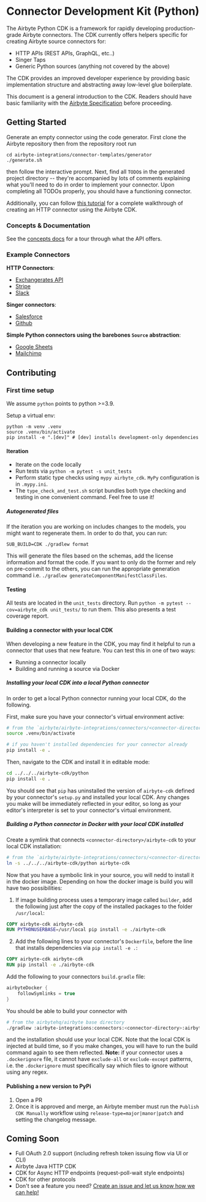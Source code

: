 # Connector Development Kit \(Python\)

The Airbyte Python CDK is a framework for rapidly developing production-grade Airbyte connectors. The CDK currently offers helpers specific for creating Airbyte source connectors for:

* HTTP APIs \(REST APIs, GraphQL, etc..\)
* Singer Taps
* Generic Python sources \(anything not covered by the above\)

The CDK provides an improved developer experience by providing basic implementation structure and abstracting away low-level glue boilerplate.

This document is a general introduction to the CDK. Readers should have basic familiarity with the [Airbyte Specification](https://docs.airbyte.com/understanding-airbyte/airbyte-protocol/) before proceeding.

## Getting Started

Generate an empty connector using the code generator. First clone the Airbyte repository then from the repository root run

```text
cd airbyte-integrations/connector-templates/generator
./generate.sh
```

then follow the interactive prompt. Next, find all `TODO`s in the generated project directory -- they're accompanied by lots of comments explaining what you'll need to do in order to implement your connector. Upon completing all TODOs properly, you should have a functioning connector.

Additionally, you can follow [this tutorial](https://docs.airbyte.io/connector-development/tutorials/cdk-tutorial-python-http) for a complete walkthrough of creating an HTTP connector using the Airbyte CDK.

### Concepts & Documentation

See the [concepts docs](docs/concepts/) for a tour through what the API offers.

### Example Connectors

**HTTP Connectors**:

* [Exchangerates API](https://github.com/airbytehq/airbyte/blob/master/airbyte-integrations/connectors/source-exchange-rates/source_exchange_rates/source.py)
* [Stripe](https://github.com/airbytehq/airbyte/blob/master/airbyte-integrations/connectors/source-stripe/source_stripe/source.py)
* [Slack](https://github.com/airbytehq/airbyte/blob/master/airbyte-integrations/connectors/source-slack/source_slack/source.py)

**Singer connectors**:

* [Salesforce](https://github.com/airbytehq/airbyte/blob/master/airbyte-integrations/connectors/source-salesforce-singer/source_salesforce_singer/source.py)
* [Github](https://github.com/airbytehq/airbyte/blob/master/airbyte-integrations/connectors/source-github-singer/source_github_singer/source.py)

**Simple Python connectors using the barebones `Source` abstraction**:

* [Google Sheets](https://github.com/airbytehq/airbyte/blob/master/airbyte-integrations/connectors/source-google-sheets/google_sheets_source/google_sheets_source.py)
* [Mailchimp](https://github.com/airbytehq/airbyte/blob/master/airbyte-integrations/connectors/source-mailchimp/source_mailchimp/source.py)

## Contributing

### First time setup

We assume `python` points to python &gt;=3.9.

Setup a virtual env:

```text
python -m venv .venv
source .venv/bin/activate
pip install -e ".[dev]" # [dev] installs development-only dependencies
```

#### Iteration

* Iterate on the code locally
* Run tests via `python -m pytest -s unit_tests`
* Perform static type checks using `mypy airbyte_cdk`. `MyPy` configuration is in `.mypy.ini`.
* The `type_check_and_test.sh` script bundles both type checking and testing in one convenient command. Feel free to use it!

##### Autogenerated files
If the iteration you are working on includes changes to the models, you might want to regenerate them. In order to do that, you can run:
```commandline
SUB_BUILD=CDK ./gradlew format
```
This will generate the files based on the schemas, add the license information and format the code. If you want to only do the former and rely on
pre-commit to the others, you can run the appropriate generation command i.e. `./gradlew generateComponentManifestClassFiles`.

#### Testing

All tests are located in the `unit_tests` directory. Run `python -m pytest --cov=airbyte_cdk unit_tests/` to run them. This also presents a test coverage report.

#### Building a connector with your local CDK

When developing a new feature in the CDK, you may find it helpful to run a connector that uses that new feature. You can test this in one of two ways:
* Running a connector locally
* Building and running a source via Docker

##### Installing your local CDK into a local Python connector

In order to get a local Python connector running your local CDK, do the following.

First, make sure you have your connector's virtual environment active:
```bash
# from the `airbyte/airbyte-integrations/connectors/<connector-directory>` directory
source .venv/bin/activate

# if you haven't installed dependencies for your connector already
pip install -e .
```

Then, navigate to the CDK and install it in editable mode:
```bash
cd ../../../airbyte-cdk/python
pip install -e .
```

You should see that `pip` has uninstalled the version of `airbyte-cdk` defined by your connector's `setup.py` and installed your local CDK. Any changes you make will be immediately reflected in your editor, so long as your editor's interpreter is set to your connector's virtual environment.

##### Building a Python connector in Docker with your local CDK installed

Create a symlink that connects `<connector-directory>/airbyte-cdk` to your local CDK installation:
```bash
# from the `airbyte/airbyte-integrations/connectors/<connector-directory>` directory
ln -s ../../../airbyte-cdk/python airbyte-cdk
```

Now that you have a symbolic link in your source, you will nedd to install it in the docker image. Depending on how the docker image is build you will have two possibilities:
1. If image building process uses a temporary image called `builder`, add the following just after the copy of the installed packages to the folder `/usr/local`: 
```Dockerfile
COPY airbyte-cdk airbyte-cdk
RUN PYTHONUSERBASE=/usr/local pip install -e ./airbyte-cdk
```
2. Add the following lines to your connector's `Dockerfile`, before the line that installs dependencies via `pip install -e .`:
```Dockerfile
COPY airbyte-cdk airbyte-cdk
RUN pip install -e ./airbyte-cdk
```

Add the following to your connectors `build.gradle` file:
```java
airbyteDocker {
    followSymlinks = true
}
```

You should be able to build your connector with
```bash
# from the airbytehq/airbyte base directory
./gradlew :airbyte-integrations:connectors:<connector-directory>:airbyteDocker
```
and the installation should use your local CDK. Note that the local CDK is injected at build time, so if you make changes, you will have to run the build command again to see them reflected.
**Note:** if your connector uses a `.dockerignore` file, it cannot have `exclude-all` or `exclude-except` patterns, i.e. the `.dockerignore` must specifically say which files to ignore without using any regex. 
#### Publishing a new version to PyPi

1. Open a PR
2. Once it is approved and merge, an Airbyte member must run the `Publish CDK Manually` workflow using `release-type=major|manor|patch` and setting the changelog message.

## Coming Soon

* Full OAuth 2.0 support \(including refresh token issuing flow via UI or CLI\) 
* Airbyte Java HTTP CDK
* CDK for Async HTTP endpoints \(request-poll-wait style endpoints\)
* CDK for other protocols
* Don't see a feature you need? [Create an issue and let us know how we can help!](https://github.com/airbytehq/airbyte/issues/new?assignees=&labels=type%2Fenhancement&template=feature-request.md&title=)
